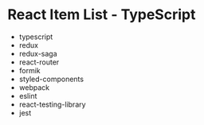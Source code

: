 # React Item List - TypeScript

- typescript
- redux
- redux-saga
- react-router
- formik
- styled-components
- webpack
- eslint
- react-testing-library
- jest
